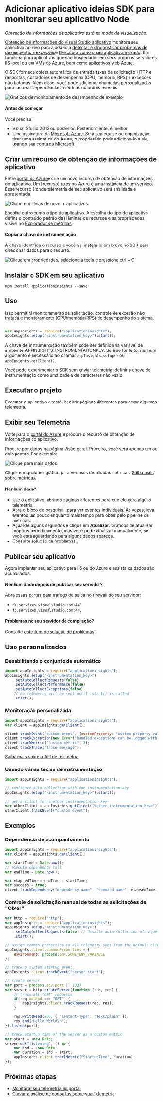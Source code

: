 <properties
    pageTitle="Adicionar aplicativo ideias SDK para monitorar seu aplicativo Node | Microsoft Azure"
    description="Analise uso, disponibilidade e desempenho de seu local ou um aplicativo web do Microsoft Azure com ideias de aplicativo."
    services="application-insights"
    documentationCenter=""
    authors="alancameronwills"
    manager="douge"/>

<tags
    ms.service="application-insights"
    ms.workload="tbd"
    ms.tgt_pltfrm="ibiza"
    ms.devlang="na"
    ms.topic="get-started-article"
    ms.date="08/30/2016"
    ms.author="awills"/>


# <a name="add-application-insights-sdk-to-monitor-your-nodejs-app"></a>Adicionar aplicativo ideias SDK para monitorar seu aplicativo Node

*Obtenção de informações de aplicativo está no modo de visualização.*

[Obtenção de informações do Visual Studio aplicativo](app-insights-overview.md) monitora seu aplicativo ao vivo para ajudá-lo a [detectar e diagnosticar problemas de desempenho e exceções](app-insights-detect-triage-diagnose.md)e [Descubra como o seu aplicativo é usado](app-insights-overview-usage.md). Ele funciona para aplicativos que são hospedados em seus próprios servidores IIS local ou em VMs do Azure, bem como aplicativos web Azure.



O SDK fornece coleta automática de entrada taxas de solicitação HTTP e respostas, contadores de desempenho (CPU, memória, RPS) e exceções não tratadas. Além disso, você pode adicionar chamadas personalizadas para rastrear dependências, métricas ou outros eventos.

![Gráficos de monitoramento de desempenho de exemplo](./media/app-insights-nodejs/10-perf.png)


#### <a name="before-you-start"></a>Antes de começar

Você precisa:

* Visual Studio 2013 ou posterior. Posteriormente, é melhor.
* Uma assinatura do [Microsoft Azure](http://azure.com). Se a sua equipe ou organização tiver uma assinatura do Azure, o proprietário pode adicioná-lo a ele, usando sua [conta da Microsoft](http://live.com).

## <a name="add"></a>Criar um recurso de obtenção de informações de aplicativo

Entre [portal do Azure][portal]e crie um novo recurso de obtenção de informações do aplicativo. Um [recurso] [ roles] no Azure é uma instância de um serviço. Esse recurso é onde telemetria de seu aplicativo será analisada e apresentada.

![Clique em ideias de novo, o aplicativos](./media/app-insights-nodejs/01-new-asp.png)

Escolha outro como o tipo de aplicativo. A escolha do tipo de aplicativo define o conteúdo padrão das lâminas de recursos e as propriedades visível no [Explorador de métricas][metrics].

#### <a name="copy-the-instrumentation-key"></a>Copiar a chave de instrumentação

A chave identifica o recurso e você vai instalá-lo em breve no SDK para direcionar dados para o recurso.

![Clique em propriedades, selecione a tecla e pressione ctrl + C](./media/app-insights-nodejs/02-props-asp.png)


## <a name="sdk"></a>Instalar o SDK em seu aplicativo

```
npm install applicationinsights --save
```

## <a name="usage"></a>Uso

Isso permitirá monitoramento de solicitação, controle de exceção não tratada e monitoramento (CPU/memória/RPS) de desempenho do sistema.

```javascript

var appInsights = require("applicationinsights");
appInsights.setup("<instrumentation_key>").start();
```

A chave de instrumentação também pode ser definida na variável de ambiente APPINSIGHTS_INSTRUMENTATIONKEY. Se isso for feito, nenhum argumento é necessário ao chamar `appInsights.setup()` ou `appInsights.getClient()`.

Você pode experimentar o SDK sem enviar telemetria: definir a chave de instrumentação como uma cadeia de caracteres não vazio.


## <a name="run"></a>Executar o projeto

Executar o aplicativo e testá-la: abrir páginas diferentes para gerar algumas telemetria.


## <a name="monitor"></a>Exibir seu Telemetria

Volte para o [portal do Azure](https://portal.azure.com) e procure o recurso de obtenção de informações do aplicativo.


Procure por dados na página Visão geral. Primeiro, você verá apenas um ou dois pontos. Por exemplo:

![Clique para mais dados](./media/app-insights-nodejs/12-first-perf.png)

Clique em qualquer gráfico para ver mais detalhadas métricas. [Saiba mais sobre métricas.][perf]

#### <a name="no-data"></a>Nenhum dado?

* Use o aplicativo, abrindo páginas diferentes para que ele gera alguns telemetria.
* Abra o bloco de [pesquisa](app-insights-diagnostic-search.md) , para ver eventos individuais. Às vezes, leva eventos um pouco enquanto mais tempo para obter pelo pipeline de métricas.
* Aguarde alguns segundos e clique em **Atualizar**. Gráficos de atualizar próprios periodicamente, mas você pode atualizar manualmente, se você está aguardando para alguns dados apareça.
* Consulte [solução de problemas][qna].

## <a name="publish-your-app"></a>Publicar seu aplicativo

Agora implantar seu aplicativo para IIS ou do Azure e assista os dados são acumulados.


#### <a name="no-data-after-you-publish-to-your-server"></a>Nenhum dado depois de publicar seu servidor?

Abra essas portas para tráfego de saída no firewall do seu servidor:

+ `dc.services.visualstudio.com:443`
+ `f5.services.visualstudio.com:443`


#### <a name="trouble-on-your-build-server"></a>Problemas no seu servidor de compilação?

Consulte [este item de solução de problemas](app-insights-asp-net-troubleshoot-no-data.md#NuGetBuild).



## <a name="customized-usage"></a>Uso personalizados 

### <a name="disabling-auto-collection"></a>Desabilitando o conjunto de automático

```javascript
import appInsights = require("applicationinsights");
appInsights.setup("<instrumentation_key>")
    .setAutoCollectRequests(false)
    .setAutoCollectPerformance(false)
    .setAutoCollectExceptions(false)
    // no telemetry will be sent until .start() is called
    .start();
```

### <a name="custom-monitoring"></a>Monitoração personalizada

```javascript
import appInsights = require("applicationinsights");
var client = appInsights.getClient();

client.trackEvent("custom event", {customProperty: "custom property value"});
client.trackException(new Error("handled exceptions can be logged with this method"));
client.trackMetric("custom metric", 3);
client.trackTrace("trace message");
```

[Saiba mais sobre a API de telemetria](app-insights-api-custom-events-metrics.md).

### <a name="using-multiple-instrumentation-keys"></a>Usando várias teclas de instrumentação

```javascript
import appInsights = require("applicationinsights");

// configure auto-collection with one instrumentation key
appInsights.setup("<instrumentation_key>").start();

// get a client for another instrumentation key
var otherClient = appInsights.getClient("<other_instrumentation_key>");
otherClient.trackEvent("custom event");
```

## <a name="examples"></a>Exemplos

### <a name="tracking-dependency"></a>Dependência de acompanhamento

```javascript
import appInsights = require("applicationinsights");
var client = appInsights.getClient();

var startTime = Date.now();
// execute dependency call
var endTime = Date.now();

var elapsedTime = endTime - startTime;
var success = true;
client.trackDependency("dependency name", "command name", elapsedTime, success);
```



### <a name="manual-request-tracking-of-all-get-requests"></a>Controle de solicitação manual de todas as solicitações de "Obter"

```javascript
var http = require("http");
var appInsights = require("applicationinsights");
appInsights.setup("<instrumentation_key>")
    .setAutoCollectRequests(false) // disable auto-collection of requests for this example
    .start();

// assign common properties to all telemetry sent from the default client
appInsights.client.commonProperties = {
    environment: process.env.SOME_ENV_VARIABLE
};

// track a system startup event
appInsights.client.trackEvent("server start");

// create server
var port = process.env.port || 1337
var server = http.createServer(function (req, res) {
    // track all "GET" requests
    if(req.method === "GET") {
        appInsights.client.trackRequest(req, res);
    }

    res.writeHead(200, { "Content-Type": "text/plain" });
    res.end("Hello World\n");
}).listen(port);

// track startup time of the server as a custom metric
var start = +new Date;
server.on("listening", () => {
    var end = +new Date;
    var duration = end - start;
    appInsights.client.trackMetric("StartupTime", duration);
});
```

## <a name="next-steps"></a>Próximas etapas

* [Monitorar seu telemetria no portal](app-insights-dashboards.md)
* [Gravar a análise de consultas sobre sua Telemetria](app-insights-analytics-tour.md)



<!--Link references-->

[knowUsers]: app-insights-overview-usage.md
[metrics]: app-insights-metrics-explorer.md
[perf]: app-insights-web-monitor-performance.md
[portal]: http://portal.azure.com/
[qna]: app-insights-troubleshoot-faq.md
[roles]: app-insights-resources-roles-access-control.md
